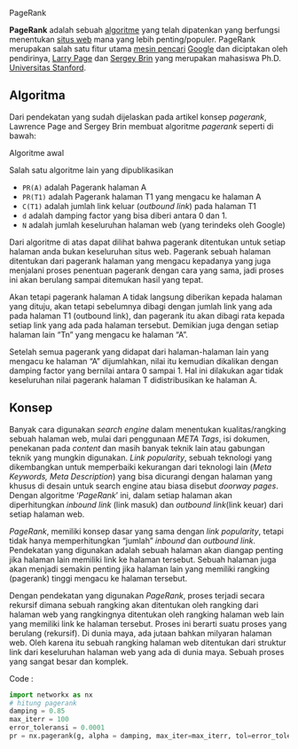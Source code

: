 PageRank 

**PageRank** adalah sebuah [algoritme](https://id.wikipedia.org/wiki/Algoritme) yang telah dipatenkan yang berfungsi menentukan [situs web](https://id.wikipedia.org/wiki/Situs_web) mana yang lebih penting/populer. PageRank merupakan salah satu fitur utama [mesin pencari](https://id.wikipedia.org/wiki/Mesin_pencari) [Google](https://id.wikipedia.org/wiki/Google) dan diciptakan oleh pendirinya, [Larry Page](https://id.wikipedia.org/wiki/Larry_Page) dan [Sergey Brin](https://id.wikipedia.org/wiki/Sergey_Brin) yang merupakan mahasiswa Ph.D. [Universitas Stanford](https://id.wikipedia.org/wiki/Universitas_Stanford).



## Algoritma

Dari pendekatan yang sudah dijelaskan pada artikel konsep *pagerank*, Lawrence Page and Sergey Brin membuat algoritme *pagerank* seperti di bawah:

Algoritme awal



Salah satu algoritme lain yang dipublikasikan



- `PR(A)` adalah Pagerank halaman A
- `PR(T1)` adalah Pagerank halaman T1 yang mengacu ke halaman A
- `C(T1)` adalah jumlah link keluar (*outbound link*) pada halaman T1
- `d` adalah damping factor yang bisa diberi antara 0 dan 1.
- `N` adalah jumlah keseluruhan halaman web (yang terindeks oleh Google)

Dari algoritme di atas dapat dilihat bahwa pagerank ditentukan untuk setiap halaman anda bukan keseluruhan situs web. Pagerank sebuah halaman ditentukan dari pagerank halaman yang mengacu kepadanya yang juga menjalani proses penentuan pagerank dengan cara yang sama, jadi proses ini akan berulang sampai ditemukan hasil yang tepat.

Akan tetapi pagerank halaman A tidak langsung diberikan kepada halaman yang dituju, akan tetapi sebelumnya dibagi dengan jumlah link yang ada pada halaman T1 (outbound link), dan pagerank itu akan dibagi rata kepada setiap link yang ada pada halaman tersebut. Demikian juga dengan setiap halaman lain “Tn” yang mengacu ke halaman “A”.

Setelah semua pagerank yang didapat dari halaman-halaman lain yang mengacu ke halaman “A” dijumlahkan, nilai itu kemudian dikalikan dengan damping factor yang bernilai antara 0 sampai 1. Hal ini dilakukan agar tidak keseluruhan nilai pagerank halaman T didistribusikan ke halaman A. 



## Konsep

Banyak cara digunakan *search engine* dalam menentukan kualitas/rangking sebuah halaman web, mulai dari penggunaan *META Tags*, isi dokumen, penekanan pada *content* dan masih banyak teknik lain atau gabungan teknik yang mungkin digunakan. *Link popularity*, sebuah teknologi yang dikembangkan untuk memperbaiki kekurangan dari teknologi lain (*Meta Keywords, Meta Description*) yang bisa dicurangi dengan halaman yang khusus di desain untuk search engine atau biasa disebut *doorway pages*. Dengan algoritme ‘*PageRank*’ ini, dalam setiap halaman akan diperhitungkan *inbound link* (link masuk) dan *outbound link*(link keuar) dari setiap halaman web.

*PageRank*, memiliki konsep dasar yang sama dengan *link popularity*, tetapi tidak hanya memperhitungkan “jumlah” *inbound* dan *outbound link*. Pendekatan yang digunakan adalah sebuah halaman akan diangap penting jika halaman lain memiliki link ke halaman tersebut. Sebuah halaman juga akan menjadi semakin penting jika halaman lain yang memiliki rangking (pagerank) tinggi mengacu ke halaman tersebut.

Dengan pendekatan yang digunakan *PageRank*, proses terjadi secara rekursif dimana sebuah rangking akan ditentukan oleh rangking dari halaman web yang rangkingnya ditentukan oleh rangking halaman web lain yang memiliki link ke halaman tersebut. Proses ini berarti suatu proses yang berulang (rekursif). Di dunia maya, ada jutaan bahkan milyaran halaman web. Oleh karena itu sebuah rangking halaman web ditentukan dari struktur link dari keseluruhan halaman web yang ada di dunia maya. Sebuah proses yang sangat besar dan komplek.

Code :

``` python
import networkx as nx
# hitung pagerank
damping = 0.85
max_iterr = 100
error_toleransi = 0.0001
pr = nx.pagerank(g, alpha = damping, max_iter=max_iterr, tol=error_toleransi)

```
